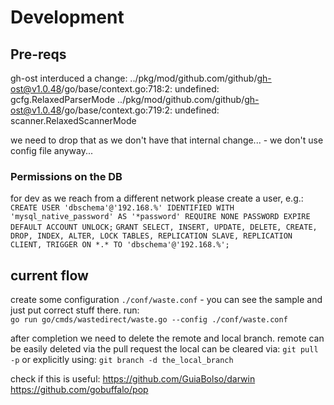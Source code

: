 
# Development

## Pre-reqs
gh-ost interduced a change:
../pkg/mod/github.com/github/gh-ost@v1.0.48/go/base/context.go:718:2: undefined: gcfg.RelaxedParserMode
../pkg/mod/github.com/github/gh-ost@v1.0.48/go/base/context.go:719:2: undefined: scanner.RelaxedScannerMode

we need to drop that as we don't have that internal change... - we don't use config file anyway...

### Permissions on the DB
for dev as we reach from a different network please create a user, e.g.:
`CREATE USER 'dbschema'@'192.168.%' IDENTIFIED WITH 'mysql_native_password' AS '*password' REQUIRE NONE PASSWORD EXPIRE DEFAULT ACCOUNT UNLOCK;`
`GRANT SELECT, INSERT, UPDATE, DELETE, CREATE, DROP, INDEX, ALTER, LOCK TABLES, REPLICATION SLAVE, REPLICATION CLIENT, TRIGGER ON *.* TO 'dbschema'@'192.168.%';`

## current flow
create some configuration `./conf/waste.conf` - you can see the sample and just put correct stuff there.
run:  
`go run go/cmds/wastedirect/waste.go --config ./conf/waste.conf`

after completion we need to delete the remote and local branch.
remote can be easily deleted via the pull request
the local can be cleared via:
`git pull -p`
or explicitly using:
`git branch -d the_local_branch`

check if this is useful:
https://github.com/GuiaBolso/darwin
https://github.com/gobuffalo/pop